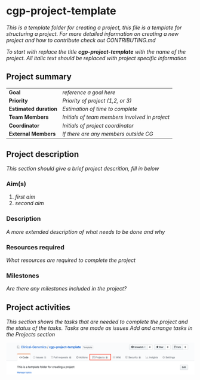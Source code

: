 # cgp-project-template

*This is a template folder for creating a project, this file is a template for structuring a project. For more detailed information on creating a new project and how to contribute check out CONTRIBUTING.md*

*To start with replace the title **cgp-project-template** with the name of the project.*
*All italic text should be replaced with project specific information*

## Project summary
| | |
|-|-|
| **Goal** | *reference a goal here* |
| **Priority** | *Priority of project (1,2, or 3)* |
| **Estimated duration** | *Estimation of time to complete* |
| **Team Members** | *Initials of team members involved in project* |
| **Coordinator** | *Initials of project coordinator* |
| **External Members** | *If there are any members outside CG* |

## Project description

*This section should give a brief project descrition, fill in below*

### Aim(s)

1. *first aim*
1. *second aim*

### Description

*A more extended description of what needs to be done and why*

### Resources required

*What resources are required to complete the project*

### Milestones

*Are there any milestones included in the project?*

## Project activities
*This section shows the tasks that are needed to complete the project and the status of the tasks.* *Tasks are made as issues*
*Add and arrange tasks in the Projects section*

![Projects][projects]

[projects]: .github/img/projects.png
